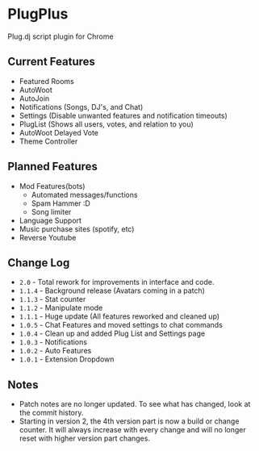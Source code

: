 PlugPlus
=====

Plug.dj script plugin for Chrome

Current Features
----
* Featured Rooms
* AutoWoot
* AutoJoin
* Notifications (Songs, DJ's, and Chat) 
* Settings (Disable unwanted features and notification timeouts)
* PlugList (Shows all users, votes, and relation to you)
* AutoWoot Delayed Vote
* Theme Controller

Planned Features
----
* Mod Features(bots)
  + Automated messages/functions
  + Spam Hammer :D
  + Song limiter
* Language Support
* Music purchase sites (spotify, etc)
* Reverse Youtube


Change Log
----
* `2.0`   - Total rework for improvements in interface and code.
* `1.1.4` - Background release (Avatars coming in a patch)
* `1.1.3` - Stat counter
* `1.1.2` - Manipulate mode
* `1.1.1` - Huge update (All features reworked and cleaned up)
* `1.0.5` - Chat Features and moved settings to chat commands
* `1.0.4` - Clean up and added Plug List and Settings page
* `1.0.3` - Notifications
* `1.0.2` - Auto Features
* `1.0.1` - Extension Dropdown

Notes
----
+ Patch notes are no longer updated. To see what has changed, look at the commit history.
+ Starting in version 2, the 4th version part is now a build or change counter. It will always increase with
every change and will no longer reset with higher version part changes. 

